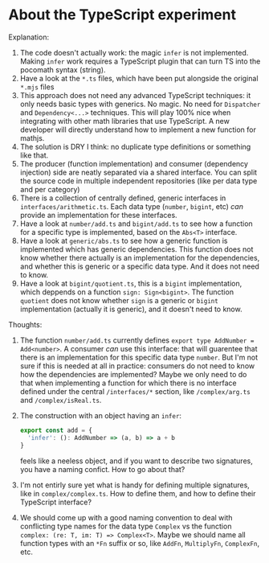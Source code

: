 # About the TypeScript experiment

Explanation:

1. The code doesn't actually work: the magic `infer` is not implemented. Making `infer` work requires a TypeScript plugin that can turn TS into the pocomath syntax (string). 
2. Have a look at the `*.ts` files, which have been put alongside the original `*.mjs` files
3. This approach does not need any advanced TypeScript techniques: it only needs basic types with generics. No magic. No need for `Dispatcher` and `Dependency<...>` techniques. This will play 100% nice when integrating with other math libraries that use TypeScript. A new developer will directly understand how to implement a new function for mathjs.
4. The solution is DRY I think: no duplicate type definitions or something like that.
5. The producer (function implementation) and consumer (dependency injection) side are neatly separated via a shared interface. You can split the source code in multiple independent repositories (like per data type and per category)
6. There is a collection of centrally defined, generic interfaces in `interfaces/arithmetic.ts`. Each data type (`number`, `bigint`, etc) _can_ provide an implementation for these interfaces.
7. Have a look at `number/add.ts` and `bigint/add.ts` to see how a function for a specific type is implemented, based on the `Abs<T>` interface. 
8. Have a look at `generic/abs.ts` to see how a generic function is implemented which has generic dependencies. This function does not know whether there actually is an implementation for the dependencies, and whether this is generic or a specific data type. And it does not need to know.
9. Have a look at `bigint/quotient.ts`, this is a `bigint` implementation, which deppends on a function `sign: Sign<bigint>`. The function `quotient` does not know whether `sign` is a generic or `bigint` implementation (actually it is generic), and it doesn't need to know.

Thoughts:

1. The function `number/add.ts` currently defines `export type AddNumber = Add<number>`. A consumer _can_ use this interface: that will guarentee that there is an implementation for this specific data type `number`. But I'm not sure if this is needed at all in practice: consumers do not need to know how the dependencies are implemented? Maybe we only need to do that when implementing a function for which there is no interface defined under the central `/interfaces/*` section, like `/complex/arg.ts` and `/complex/isReal.ts`.
2.  The construction with an object having an `infer`:

    ```ts
    export const add = {
      'infer': (): AddNumber => (a, b) => a + b
    }
    ```
    feels like a neeless object, and if you want to describe two signatures, you have a naming confict. How to go about that?

3. I'm not entirly sure yet what is handy for defining multiple signatures, like in  `complex/complex.ts`. How to define them, and how to define their TypeScript interface?
4. We should come up with a good naming convention to deal with conflicting type names for the data type `Complex` vs the function `complex: (re: T, im: T) => Complex<T>`. Maybe we should name all function types with an `*Fn` suffix or so, like `AddFn`, `MultiplyFn`, `ComplexFn`, etc.


